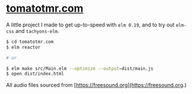 # [tomatotmr.com](http://tomatotmr.com "A Pomodoro Tomato Timer crafted with elm-lang, elm-css and tachyons-elm")

A little project I made to get up-to-speed with `elm 0.19`, and to try out `elm-css` and `tachyons-elm`.

```bash
$ cd tomatotmr.com
$ elm reactor

# or

$ elm make src/Main.elm --optimize --output=dist/main.js
$ open dist/index.html
```

All audio files sourced from [https://freesound.org](https://freesound.org.)